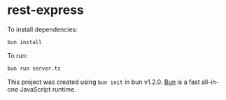 # rest-express

To install dependencies:

```bash
bun install
```

To run:

```bash
bun run server.ts
```

This project was created using `bun init` in bun v1.2.0. [Bun](https://bun.sh) is a fast all-in-one JavaScript runtime.
